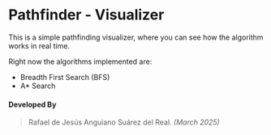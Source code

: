 # Pathfinder - Visualizer

This is a simple pathfinding visualizer, where you can see how the algorithm works in real time.

Right now the algorithms implemented are:

* Breadth First Search (BFS)
* A* Search

#### Developed By

> Rafael de Jesús Anguiano Suárez del Real.
> _(March 2025)_
